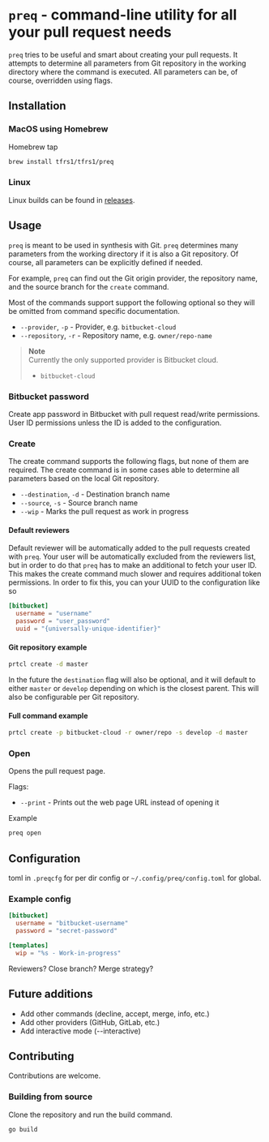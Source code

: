# `preq` - command-line utility for all your pull request needs

`preq` tries to be useful and smart about creating your pull requests. It attempts to determine all parameters from Git repository in the working directory where the command is executed. All parameters can be, of course, overridden using flags.

## Installation

### MacOS using Homebrew

Homebrew tap
```bash
brew install tfrs1/tfrs1/preq
```

### Linux

Linux builds can be found in [releases](https://github.com/tfrs1/preq/releases).

## Usage

`preq` is meant to be used in synthesis with Git. `preq` determines many parameters from the working directory if it is also a Git repository. Of course, all parameters can be explicitly defined if needed.

For example, `preq` can find out the Git origin provider, the repository name, and the source branch for the `create` command.

Most of the commands support support the following optional so they will be omitted from command specific documentation.

- `--provider`, `-p` - Provider, e.g. `bitbucket-cloud`
- `--repository`, `-r` - Repository name, e.g. `owner/repo-name`

> __Note__  
> Currently the only supported provider is Bitbucket cloud.
> - `bitbucket-cloud`

### Bitbucket password

Create app password in Bitbucket with pull request read/write permissions. User ID permissions unless the ID is added to the configuration.

### Create

The create command supports the following flags, but none of them are required. The create command is in some cases able to determine all parameters based on the local Git repository.

- `--destination`, `-d` - Destination branch name
- `--source`, `-s` - Source branch name
- `--wip` - Marks the pull request as work in progress

#### Default reviewers

Default reviewer will be automatically added to the pull requests created with `preq`. Your user will be automatically excluded from the reviewers list, but in order to do that `preq` has to make an additional to fetch your user ID. This makes the create command much slower and requires additional token permissions. In order to fix this, you can your UUID to the configuration like so

```toml
[bitbucket]
  username = "username"
  password = "user_password"
  uuid = "{universally-unique-identifier}"
```

#### Git repository example
```bash
prtcl create -d master
```
In the future the `destination` flag will also be optional, and it will default to either `master` or `develop` depending on which is the closest parent. This will also be configurable per Git repository.

#### Full command example
```bash
prtcl create -p bitbucket-cloud -r owner/repo -s develop -d master
```

### Open

Opens the pull request page.

Flags:
- `--print` - Prints out the web page URL instead of opening it

Example
```bash
preq open
```

## Configuration

toml in `.preqcfg` for per dir config or `~/.config/preq/config.toml` for global.

### Example config
```toml
[bitbucket]
  username = "bitbucket-username"
  password = "secret-password"

[templates]
  wip = "%s - Work-in-progress"
```

Reviewers?
Close branch?
Merge strategy?

## Future additions

- Add other commands (decline, accept, merge, info, etc.)
- Add other providers (GitHub, GitLab, etc.)
- Add interactive mode (--interactive)


## Contributing

Contributions are welcome.

### Building from source

Clone the repository and run the build command.
```
go build
```
